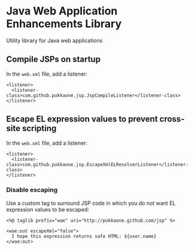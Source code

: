 # Java Web Application Enhancements Library

Utility library for Java web applications


## Compile JSPs on startup

In the `web.xml` file, add a listener:

    <listener>
      <listener-class>com.github.pukkaone.jsp.JspCompileListener</listener-class>
    </listener> 


## Escape EL expression values to prevent cross-site scripting

In the `web.xml` file, add a listener:

    <listener>
      <listener-class>com.github.pukkaone.jsp.EscapeXmlELResolverListener</listener-class>
    </listener> 


### Disable escaping

Use a custom tag to surround JSP code in which you do not want EL expression
values to be escaped:

    <%@ taglib prefix="wae" uri="http://pukkaone.github.com/jsp" %>

    <wae:out escapeXml="false">
      I hope this expression returns safe HTML: ${user.name}
    </wae:out>
